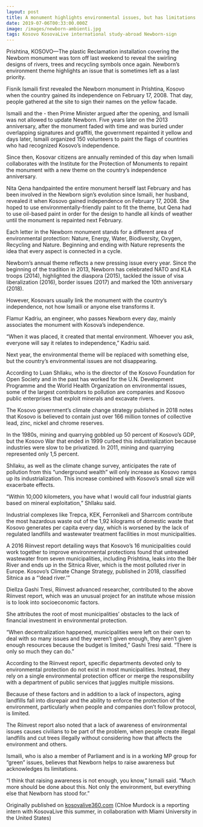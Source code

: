 ```yaml
---
layout: post
title: A monument highlights environmental issues, but has limitations
date: 2019-07-06T00:33:00.000Z
image: /images/newborn-ambienti.jpg
tags: Kosovo KosovaLive international study-abroad Newborn-sign
---
```

Prishtina, KOSOVO—The plastic Reclamation installation covering the Newborn monument was torn off last weekend to reveal the swirling designs of rivers, trees and recycling symbols once again. Newborn’s environment theme highlights an issue that is sometimes left as a last priority.



Fisnik Ismaili first revealed the Newborn monument in Prishtina, Kosovo when the country gained its independence on February 17, 2008. That day, people gathered at the site to sign their names on the yellow facade.



Ismaili and the - then Prime Minister argued after the opening, and Ismaili was not allowed to update Newborn. Five years later on the 2013 anniversary, after the monument faded with time and was buried under overlapping signatures and graffiti, the government repainted it yellow and days later, Ismaili organized 150 volunteers to paint the flags of countries who had recognized Kosovo’s independence.



Since then, Kosovar citizens are annually reminded of this day when Ismaili collaborates with the Institute for the Protection of Monuments to repaint the monument with a new theme on the country’s independence anniversary.



Nita Qena handpainted the entire monument herself last February and has been involved in the Newborn sign’s evolution since Ismaili, her husband, revealed it when Kosovo gained independence on February 17, 2008. She hoped to use environmentally-friendly paint to fit the theme, but Qena had to use oil-based paint in order for the design to handle all kinds of weather until the monument is repainted next February.



Each letter in the Newborn monument stands for a different area of environmental protection: Nature, Energy, Water, Biodiversity, Oxygen, Recycling and Nature. Beginning and ending with Nature represents the idea that every aspect is connected in a cycle.



Newborn’s annual theme reflects a new pressing issue every year. Since the beginning of the tradition in 2013, Newborn has celebrated NATO and KLA troops (2014), highlighted the diaspora (2015), tackled the issue of visa liberalization (2016), border issues (2017) and marked the 10th anniversary (2018).



However, Kosovars usually link the monument with the country’s independence, not how Ismaili or anyone else transforms it.



Flamur Kadriu, an engineer, who passes Newborn every day, mainly associates the monument with Kosova’s independence.



“When it was placed, it created that mental environment. Whoever you ask, everyone will say it relates to independence,” Kadriu said.



Next year, the environmental theme will be replaced with something else, but the country’s environmental issues are not disappearing.



According to Luan Shllaku, who is the director of the Kosovo Foundation for Open Society and in the past has worked for the U.N. Development Programme and the World Health Organization on environmental issues, some of the largest contributors to pollution are companies and Kosovo public enterprises that exploit minerals and excavate rivers.



The Kosovo government’s climate change strategy published in 2018 notes that Kosovo is believed to contain just over 166 million tonnes of collective lead, zinc, nickel and chrome reserves.



In the 1980s, mining and quarrying gobbled up 50 percent of Kosovo’s GDP, but the Kosovo War that ended in 1999 curbed this industrialization because industries were slow to be privatized. In 2011, mining and quarrying represented only 1,5 percent.



Shllaku, as well as the climate change survey, anticipates the rate of pollution from this “underground wealth” will only increase as Kosovo ramps up its industrialization. This increase combined with Kosovo’s small size will exacerbate effects.



“Within 10,000 kilometers, you have what I would call four industrial giants based on mineral exploitation,” Shllaku said.



Industrial complexes like Trepca, KEK, Ferronikeli and Sharrcom contribute the most hazardous waste out of the 1,92 kilograms of domestic waste that Kosovo generates per capita every day, which is worsened by the lack of regulated landfills and wastewater treatment facilities in most municipalities.



A 2016 Riinvest report detailing ways that Kosovo’s 16 municipalities could work together to improve environmental protections found that untreated wastewater from seven municipalities, including Prishtina, leaks into the Ibër River and ends up in the Sitnica River, which is the most polluted river in Europe. Kosovo’s Climate Change Strategy, published in 2018, classified Sitnica as a “‘dead river.’”



Diellza Gashi Tresi, Riinvest advanced researcher, contributed to the above Riinvest report, which was an unusual project for an institute whose mission is to look into socioeconomic factors.



She attributes the root of most municipalities’ obstacles to the lack of financial investment in environmental protection.



“When decentralization happened, municipalities were left on their own to deal with so many issues and they weren’t given enough, they aren’t given enough resources because the budget is limited,” Gashi Tresi said. “There is only so much they can do.”



According to the Riinvest report, specific departments devoted only to environmental protection do not exist in most municipalities. Instead, they rely on a single environmental protection officer or merge the responsibility with a department of public services that juggles multiple missions.



Because of these factors and in addition to a lack of inspectors, aging landfills fall into disrepair and the ability to enforce the protection of the environment, particularly when people and companies don’t follow protocol, is limited.



The Riinvest report also noted that a lack of awareness of environmental issues causes civilians to be part of the problem, when people create illegal landfills and cut trees illegally without considering how that affects the environment and others.



Ismaili, who is also a member of Parliament and is in a working MP group for “green” issues, believes that Newborn helps to raise awareness but acknowledges its limitations.



“I think that raising awareness is not enough, you know,” Ismaili said. “Much more should be done about this. Not only the environment, but everything else that Newborn has stood for.”



Originally published on [kosovalive360.com](https://www.kosovalive360.com/a-monument-highlights-environmental-issues-but-has-limitations/) (Chloe Murdock is a reporting intern with KosovaLive this summer, in collaboration with Miami University in the United States)
